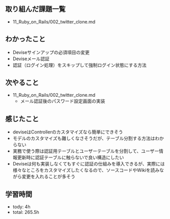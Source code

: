 ## 取り組んだ課題一覧

- 11_Ruby_on_Rails/002_twitter_clone.md

## わかったこと
- Deviseサインアップの必須項目の変更
- Deviseメール認証
- 認証（ログイン処理）をスキップして強制ログイン状態にする方法

## 次やること
- 11_Ruby_on_Rails/002_twitter_clone.md
  - メール認証後のパスワード設定画面の実装

## 感じたこと
- deviseはControllerのカスタマイズなら簡単にできそう
- モデルのカスタマイズも難しくなさそうだが、テーブル分割する方法はわからない
- 実務で使う際は認証用テーブルとユーザーテーブルを分割して、ユーザー情報更新時に認証テーブルに触らないで良い構造にしたい
- Deviseは何も実装しなくてもすぐに認証の仕組みを導入できるが、実際には様々なところをカスタマイズしたくなるので、ソースコードやWikiを読みながら変更を入れることが多そう

## 学習時間
- tody: 4h
- total: 265.5h